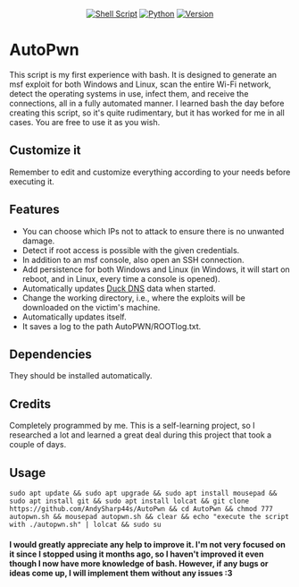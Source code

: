<div align="center">

  <a href="">![Shell Script](https://img.shields.io/badge/shell_script-%23121011.svg?style=for-the-badge&logo=gnu-bash&logoColor=white)</a>
  <a href="">![Python](https://img.shields.io/badge/python-3670A0?style=for-the-badge&logo=python&logoColor=ffdd54)</a>
  <a href="">![Version](https://img.shields.io/github/v/release/AndySharp44s/AutoPwn?style=for-the-badge)</a>

</div>

# AutoPwn
This script is my first experience with bash. It is designed to generate an msf exploit for both Windows and Linux, scan the entire Wi-Fi network, detect the operating systems in use, infect them, and receive the connections, all in a fully automated manner. I learned bash the day before creating this script, so it's quite rudimentary, but it has worked for me in all cases. You are free to use it as you wish.

## Customize it
Remember to edit and customize everything according to your needs before executing it.

## Features

- You can choose which IPs not to attack to ensure there is no unwanted damage.
- Detect if root access is possible with the given credentials.
- In addition to an msf console, also open an SSH connection.
- Add persistence for both Windows and Linux (in Windows, it will start on reboot, and in Linux, every time a console is opened).
- Automatically updates [Duck DNS](https://www.duckdns.org) data when started.
- Change the working directory, i.e., where the exploits will be downloaded on the victim's machine.
- Automatically updates itself.
- It saves a log to the path AutoPWN/ROOTlog.txt.

## Dependencies

They should be installed automatically.

## Credits

Completely programmed by me. This is a self-learning project, so I researched a lot and learned a great deal during this project that took a couple of days.

## Usage
```
sudo apt update && sudo apt upgrade && sudo apt install mousepad && sudo apt install git && sudo apt install lolcat && git clone https://github.com/AndySharp44s/AutoPwn && cd AutoPwn && chmod 777 autopwn.sh && mousepad autopwn.sh && clear && echo "execute the script with ./autopwn.sh" | lolcat && sudo su
```
#### I would greatly appreciate any help to improve it. I'm not very focused on it since I stopped using it months ago, so I haven't improved it even though I now have more knowledge of bash. However, if any bugs or ideas come up, I will implement them without any issues :3
